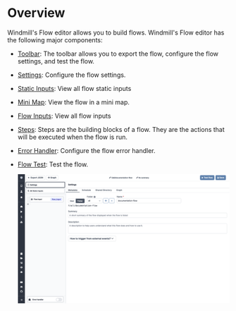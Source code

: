# Overview

Windmill's Flow editor allows you to build flows. Windmill's Flow editor has the following major components:

- [Toolbar](https://app.windmill.dev/docs/flows/flow-toolbar): The toolbar allows you to export the flow, configure the flow settings, and test the flow.
- [Settings](https://app.windmill.dev/docs/flows/flow-settings): Configure the flow settings.
- [Static Inputs](https://app.windmill.dev/docs/flows/flow-inputs): View all flow static inputs
- [Mini Map](https://app.windmill.dev/docs/flows/flow-mini-map): View the flow in a mini map.
- [Flow Inputs](https://app.windmill.dev/docs/flows/flow-inputs): View all flow inputs
- [Steps](https://app.windmill.dev/docs/flows/flow-steps): Steps are the building blocks of a flow. They are the actions that will be executed when the flow is run.
- [Error Handler](https://app.windmill.dev/docs/flows/flow-error-handler): Configure the flow error handler.
- [Flow Test](https://app.windmill.dev/docs/flows/flow-test): Test the flow.

  ![Flow Editor](../assets/flows/flow_editor.png)
